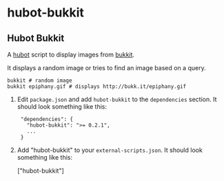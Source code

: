 # hubot-bukkit

## Hubot Bukkit

A [hubot](https://github.com/github/hubot) script to display images from
[bukkit](http://bukk.it).

It displays a random image or tries to find an image based on a query.

    bukkit # random image
    bukkit epiphany.gif # displays http://bukk.it/epiphany.gif

1. Edit `package.json` and add `hubot-bukkit` to the `dependencies` section. It should look something like this:

        "dependencies": {
          "hubot-bukkit": ">= 0.2.1",
          ...
        }
1. Add "hubot-bukkit" to your `external-scripts.json`. It should look something like this:

    ["hubot-bukkit"]
